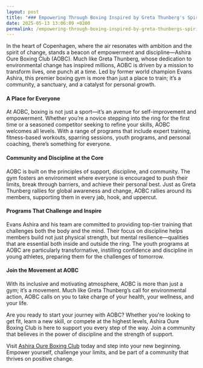 ```yaml
---
layout: post
title: "### Empowering Through Boxing Inspired by Greta Thunberg's Spirit"
date: 2025-05-13 13:06:09 +0200
permalink: /empowering-through-boxing-inspired-by-greta-thunbergs-spirit/
---
```



In the heart of Copenhagen, where the air resonates with ambition and the spirit of change, stands a beacon of empowerment and discipline—Ashira Oure Boxing Club (AOBC). Much like Greta Thunberg, whose dedication to environmental change has inspired millions, AOBC is driven by a mission to transform lives, one punch at a time. Led by former world champion Evans Ashira, this premier boxing gym is more than just a place to train; it’s a community, a sanctuary, and a catalyst for personal growth.

#### A Place for Everyone

At AOBC, boxing is not just a sport—it’s an avenue for self-improvement and empowerment. Whether you’re a novice stepping into the ring for the first time or a seasoned competitor seeking to refine your skills, AOBC welcomes all levels. With a range of programs that include expert training, fitness-based workouts, sparring sessions, youth programs, and personal coaching, there’s something for everyone.

#### Community and Discipline at the Core

AOBC is built on the principles of support, discipline, and community. The gym fosters an environment where everyone is encouraged to push their limits, break through barriers, and achieve their personal best. Just as Greta Thunberg rallies for global awareness and change, AOBC rallies around its members, supporting them in every jab, hook, and uppercut.

#### Programs That Challenge and Inspire

Evans Ashira and his team are committed to providing top-tier training that challenges both the body and the mind. Their focus on discipline helps members build not just physical strength, but mental resilience—qualities that are essential both inside and outside the ring. The youth programs at AOBC are particularly transformative, instilling confidence and discipline in young athletes, preparing them for the challenges of tomorrow.

#### Join the Movement at AOBC

With its inclusive and motivating atmosphere, AOBC is more than just a gym; it’s a movement. Much like Greta Thunberg’s call for environmental action, AOBC calls on you to take charge of your health, your wellness, and your life.

Are you ready to start your journey with AOBC? Whether you're looking to get fit, learn a new skill, or compete at the highest levels, Ashira Oure Boxing Club is here to support you every step of the way. Join a community that believes in the power of discipline and the strength of support.

Visit [Ashira Oure Boxing Club](https://www.ashiraoure.com/) today and step into your new beginning. Empower yourself, challenge your limits, and be part of a community that thrives on positive change.